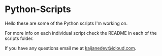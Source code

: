 # Python-Scripts

Hello these are some of the Python scripts I'm working on.

For more info on each individual script check the README in each of the scripts folder.

If you have any questions email me at kaijanedev@icloud.com.